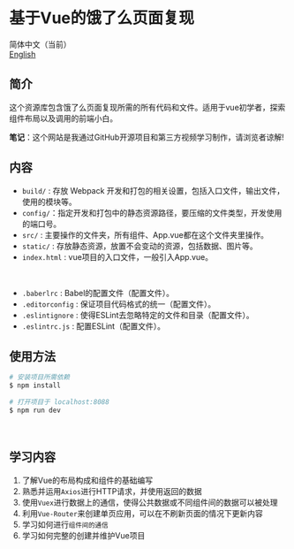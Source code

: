 # 基于Vue的饿了么页面复现

简体中文（当前）<br/>
[English](README.md)

## 简介
这个资源库包含饿了么页面复现所需的所有代码和文件。适用于vue初学者，探索组件布局以及调用的前端小白。

**笔记**：这个网站是我通过GitHub开源项目和第三方视频学习制作，请浏览者谅解!
<br/>

## 内容

- `build/` : 存放 Webpack 开发和打包的相关设置，包括入口文件，输出文件，使用的模块等。
- `config/`：指定开发和打包中的静态资源路径，要压缩的文件类型，开发使用的端口号。
- `src/` : 主要操作的文件夹，所有组件、App.vue都在这个文件夹里操作。
- `static/` : 存放静态资源，放置不会变动的资源，包括数据、图片等。
- `index.html` : vue项目的入口文件，一般引入App.vue。
<br/>

- `.baberlrc` : Babel的配置文件（配置文件）。
- `.editorconfig` : 保证项目代码格式的统一（配置文件）。
- `.eslintignore` : 使得ESLint去忽略特定的文件和目录（配置文件）。
- `.eslintrc.js` : 配置ESLint（配置文件）。

## 使用方法
``` bash 
# 安装项目所需依赖
$ npm install
 
# 打开项目于 localhost:8088
$ npm run dev
```
<br/>

## 学习内容
1. 了解Vue的布局构成和组件的基础编写
2. 熟悉并运用`Axios`进行HTTP请求，并使用返回的数据
3. 使用`Vuex`进行数据上的通信，使得公共数据或不同组件间的数据可以被处理
4. 利用`Vue-Router`来创建单页应用，可以在不刷新页面的情况下更新内容
5. 学习如何进行`组件间的通信`
6. 学习如何完整的创建并维护Vue项目